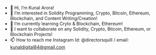 - 👋 Hi, I’m Kunal Arora!
- 👀 I’m interested in Solidity Programming, Crypto, Bitcoin, Ethereum, Blockchain, and Content Writing/Creation!
- 🌱 I’m currently learning Cryto & Blockchain, Ethereum!
- 💞️ I want to collaborate on any Solidity, Crypto, Bitcoin, Ethereum, or Blockchain Projects!
- 📫 How to reach me Instagram Id: @directorsquill / email: kunaldigital84@gmail.com
<!---
kunalarora121/kunalarora121 is a ✨ special ✨ repository because its `README.md` (this file) appears on your GitHub profile.
You can click the Preview link to take a look at your changes.
--->
